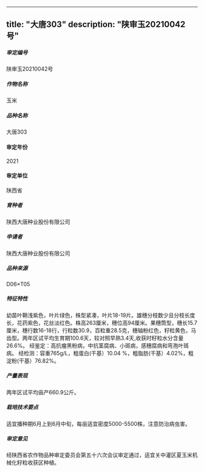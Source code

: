 
---
title: "大唐303"
description: "陕审玉20210042号"
---
##### 审定编号 
陕审玉20210042号

##### 作物名称
玉米

##### 品种名称
大唐303

#### 审定年份
2021	

#### 审定单位
陕西省

##### 育种者
陕西大唐种业股份有限公司

##### 申请者
陕西大唐种业股份有限公司

##### 品种来源
D06×T05

##### 特征特性
幼苗叶鞘浅紫色，叶片绿色，株型紧凑，叶片18-19片。雄穗分枝数少且分枝长度长，花药紫色，花丝淡红色。株高263厘米，穗位高94厘米。果穗筒型，穗长15.7厘米，穗行数16-18行，行粒数30.9，百粒重28.5克，穗轴粉红色，籽粒黄色，马齿型。两年区试平均生育期100.6天，较对照早熟3.4天,收获时籽粒水分含量26.6%。
经鉴定：高抗瘤黑粉病，中抗茎腐病、小斑病，感穗腐病和弯孢叶斑病。
经检测：容重765g/L，粗蛋白(干基）10.04 %，粗脂肪(干基）4.02%，粗淀粉(干基）76.82%。

##### 产量表现
两年区试平均亩产660.9公斤。

##### 栽培技术要点
适宜播种期6月上到6月中旬，每亩适宜密度5000-5500株，注意防治病虫害。

##### 审定意见
经陕西省农作物品种审定委员会第五十六次会议审定通过，适宜关中灌区夏玉米机械化籽粒收获区种植。


